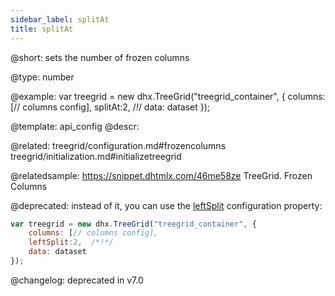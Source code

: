 ```yaml
---
sidebar_label: splitAt
title: splitAt
---          
```


@short: 
sets the number of frozen columns




@type: number

@example: 
var treegrid = new dhx.TreeGrid("treegrid_container", {
	columns: [// columns config],
	splitAt:2,  /*!*/
	data: dataset
});


@template:	api_config
@descr: 

@related: treegrid/configuration.md#frozencolumns
treegrid/initialization.md#initializetreegrid

@relatedsample: https://snippet.dhtmlx.com/46me58ze	TreeGrid. Frozen Columns

@deprecated: instead of it, you can use the [leftSplit](treegrid/api/treegrid_leftsplit_config.md) configuration property:

~~~js
var treegrid = new dhx.TreeGrid("treegrid_container", {
	columns: [// columns config],
	leftSplit:2,  /*!*/
	data: dataset
});

~~~

@changelog: deprecated in v7.0